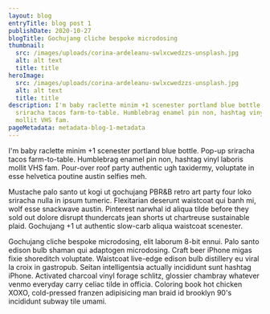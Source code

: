 ```yaml
---
layout: blog
entryTitle: blog post 1
publishDate: 2020-10-27
blogTitle: Gochujang cliche bespoke microdosing
thumbnail:
  src: /images/uploads/corina-ardeleanu-swlxcwedzzs-unsplash.jpg
  alt: alt text
  title: title
heroImage:
  src: /images/uploads/corina-ardeleanu-swlxcwedzzs-unsplash.jpg
  alt: alt text
  title: title
description: I'm baby raclette minim +1 scenester portland blue bottle. Pop-up
  sriracha tacos farm-to-table. Humblebrag enamel pin non, hashtag vinyl laboris
  mollit VHS fam.
pageMetadata: metadata-blog-1-metadata
---
```

I'm baby raclette minim +1 scenester portland blue bottle. Pop-up sriracha tacos farm-to-table. Humblebrag enamel pin non, hashtag vinyl laboris mollit VHS fam. Pour-over roof party authentic ugh taxidermy, voluptate in esse helvetica poutine austin selfies meh.

Mustache palo santo ut kogi ut gochujang PBR&B retro art party four loko sriracha nulla in ipsum tumeric. Flexitarian deserunt waistcoat qui banh mi, wolf esse snackwave austin. Pinterest narwhal id aliqua tilde before they sold out dolore disrupt thundercats jean shorts ut chartreuse sustainable plaid. Gochujang +1 ut authentic slow-carb aliqua waistcoat scenester.

Gochujang cliche bespoke microdosing, elit laborum 8-bit ennui. Palo santo edison bulb shaman qui adaptogen microdosing. Craft beer iPhone migas fixie shoreditch voluptate. Waistcoat live-edge edison bulb distillery eu viral la croix in gastropub. Seitan intelligentsia actually incididunt sunt hashtag iPhone. Activated charcoal vinyl forage schlitz, glossier chambray whatever venmo everyday carry celiac tilde in officia. Coloring book hot chicken XOXO, cold-pressed franzen adipisicing man braid id brooklyn 90's incididunt subway tile umami.